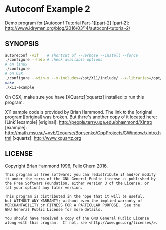 Autoconf Example 2
==================

Demo program for [Autoconf Tutorial Part-1][part-2]
[part-2]: http://www.idryman.org/blog/2016/03/14/autoconf-tutorial-2/


SYNOPSIS
---------

```bash
autoreconf -vif    # shortcut of --verbose --install --force
./configure --help # check available options
# on linux
./configure
# on OSX
./configure --with-x --x-includes=/opt/X11/include/ --x-libraries=/opt/X11/lib
make
./x11-example
```

On OSX, make sure you have [XQuartz][xquartz] installed to run this program.

X11 sample code is provided by Brian Hammond. The link to the [original
program][original] was broken.  But there's another copy of it located here:
[Link][example]
[original]: http://people.terry.uga.edu/bhammond/XIntro
[example]: http://math.msu.su/~vvb/2course/Borisenko/CppProjects/GWindow/xintro.html
[xquartz]: http://www.xquartz.org

LICENSE
-------

Copyright Brian Hammond 1996, Felix Chern 2016.

    This program is free software: you can redistribute it and/or modify
    it under the terms of the GNU General Public License as published by
    the Free Software Foundation, either version 3 of the License, or
    (at your option) any later version.

    This program is distributed in the hope that it will be useful,
    but WITHOUT ANY WARRANTY; without even the implied warranty of
    MERCHANTABILITY or FITNESS FOR A PARTICULAR PURPOSE.  See the
    GNU General Public License for more details.

    You should have received a copy of the GNU General Public License
    along with this program.  If not, see <http://www.gnu.org/licenses/>.
